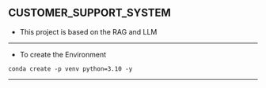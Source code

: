 ## CUSTOMER_SUPPORT_SYSTEM
- This project is based on the RAG and LLM









------------------------------------------------------------------------------------------------------------------------------------------------------------------------------------------------
- To create the Environment
```
conda create -p venv python=3.10 -y
```


------------------------------------------------------------------------------------------------------------------------------------------------------------------------------------------------
